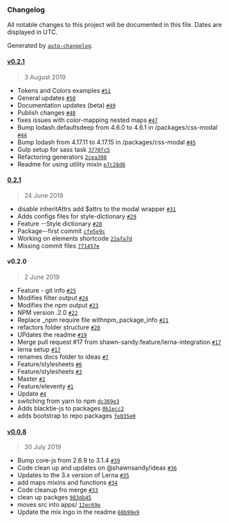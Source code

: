 ### Changelog

All notable changes to this project will be documented in this file. Dates are displayed in UTC.

Generated by [`auto-changelog`](https://github.com/CookPete/auto-changelog).

#### [v0.2.1](https://github.com/shawn-sandy/idea/compare/v0.0.8...v0.2.1)

> 3 August 2019

- Tokens and Colors examples [`#51`](https://github.com/shawn-sandy/idea/pull/51)
- General updates [`#50`](https://github.com/shawn-sandy/idea/pull/50)
- Documentation updates (beta) [`#49`](https://github.com/shawn-sandy/idea/pull/49)
- Publish changes [`#48`](https://github.com/shawn-sandy/idea/pull/48)
- fixes issues with color-mapping nested maps [`#47`](https://github.com/shawn-sandy/idea/pull/47)
- Bump lodash.defaultsdeep from 4.6.0 to 4.6.1 in /packages/css-modal [`#44`](https://github.com/shawn-sandy/idea/pull/44)
- Bump lodash from 4.17.11 to 4.17.15 in /packages/css-modal [`#45`](https://github.com/shawn-sandy/idea/pull/45)
- Gulp setup for sass task [`3770fc5`](https://github.com/shawn-sandy/idea/commit/3770fc54aae58210718d64b84ee693482d751480)
- Refactoring generators [`2cea398`](https://github.com/shawn-sandy/idea/commit/2cea398b873248da6883dad0c88a45509613e6ca)
- Readme for using utility mixin [`e7c28d8`](https://github.com/shawn-sandy/idea/commit/e7c28d84588d6de079bde81399f08343f4d34432)

#### [0.2.1](https://github.com/shawn-sandy/idea/compare/v0.2.0...0.2.1)

> 24 June 2019

- disable inheritAttrs add $attrs to the modal wrapper [`#31`](https://github.com/shawn-sandy/idea/pull/31)
- Adds configs files for style-dictionary [`#29`](https://github.com/shawn-sandy/idea/pull/29)
- Feature --Style dictionary [`#28`](https://github.com/shawn-sandy/idea/pull/28)
- Package--first commit [`cfe5e9c`](https://github.com/shawn-sandy/idea/commit/cfe5e9ce85b751161a005679d6e2e156213eaa97)
- Working on elements shortcode [`22afa7d`](https://github.com/shawn-sandy/idea/commit/22afa7d0e592eabddbb862678a9d5e05c522d030)
- Missing commit files [`771457e`](https://github.com/shawn-sandy/idea/commit/771457e02b10824c5b874a5596e69fc4acb44e2d)

#### v0.2.0

> 2 June 2019

- Feature - git info [`#25`](https://github.com/shawn-sandy/idea/pull/25)
- Modifies filter output [`#24`](https://github.com/shawn-sandy/idea/pull/24)
- Modifies the npm output [`#23`](https://github.com/shawn-sandy/idea/pull/23)
- NPM version .2.0  [`#22`](https://github.com/shawn-sandy/idea/pull/22)
- Replace _npm require file withnpm_package_info [`#21`](https://github.com/shawn-sandy/idea/pull/21)
- refactors folder structure [`#20`](https://github.com/shawn-sandy/idea/pull/20)
- UPdates the readme [`#19`](https://github.com/shawn-sandy/idea/pull/19)
- Merge pull request #17 from shawn-sandy:feature/lerna-integration [`#17`](https://github.com/shawn-sandy/idea/pull/17)
- lerna setup [`#17`](https://github.com/shawn-sandy/idea/pull/17)
- renames docs folder to ideas [`#7`](https://github.com/shawn-sandy/idea/pull/7)
- Feature/stylesheets [`#6`](https://github.com/shawn-sandy/idea/pull/6)
- Feature/stylesheets [`#3`](https://github.com/shawn-sandy/idea/pull/3)
- Master [`#2`](https://github.com/shawn-sandy/idea/pull/2)
- Feature/eleventy [`#1`](https://github.com/shawn-sandy/idea/pull/1)
- Update [`#4`](https://github.com/shawn-sandy/idea/issues/4)
- switching from yarn to npm [`dc369e3`](https://github.com/shawn-sandy/idea/commit/dc369e3515de4e422687881d459d34bda7e24482)
- Adds blacktie-js to packages [`0b1ecc2`](https://github.com/shawn-sandy/idea/commit/0b1ecc266d309dd446ada0f7ea9fc9d67ec0501c)
- adds bootstrap to repo packages [`fe035e0`](https://github.com/shawn-sandy/idea/commit/fe035e0a1a24765ca63625315ce46435581f958d)

#### [v0.0.8](https://github.com/shawn-sandy/idea/compare/0.2.1...v0.0.8)

> 30 July 2019

- Bump core-js from 2.6.9 to 3.1.4 [`#39`](https://github.com/shawn-sandy/idea/pull/39)
- Code clean up and updates on @shawnsandy/ideas [`#36`](https://github.com/shawn-sandy/idea/pull/36)
- Updates to the 3.x version of Lerna [`#35`](https://github.com/shawn-sandy/idea/pull/35)
- add maps mixins and functions [`#34`](https://github.com/shawn-sandy/idea/pull/34)
- Code cleanup fro merge [`#33`](https://github.com/shawn-sandy/idea/pull/33)
- clean up packges [`983db45`](https://github.com/shawn-sandy/idea/commit/983db45111f24b0d60b0d3585caf45afd9d70d25)
- moves src into apps/ [`12ec69e`](https://github.com/shawn-sandy/idea/commit/12ec69e981eb32d43eb0b9ec0e72ce2c3effd054)
- Update the mix ingo in the readme [`60b99e9`](https://github.com/shawn-sandy/idea/commit/60b99e9741745a5f7645346eff2cd0bebc177b53)
